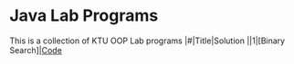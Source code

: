 # Java Lab Programs

This is a collection of KTU OOP Lab programs
|#|Title|Solution
||1|[Binary Search]|[Code](https://github.com/sora-san45/Java/blob/master/BinarySearch.java)
